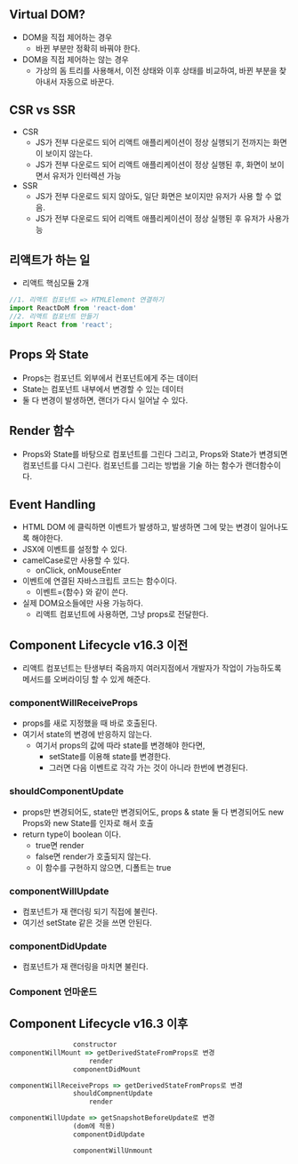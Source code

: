 ## Virtual DOM?
- DOM을 직접 제어하는 경우
  - 바뀐 부분만 정확히 바꿔야 한다.
- DOM을 직접 제어하는 않는 경우
  - 가상의 돔 트리를 사용해서, 이전 상태와 이후 상태를 비교하여, 바뀐 부분을 찾아내서 자동으로 바꾼다.

## CSR vs SSR
- CSR  
  - JS가 전부 다운로드 되어 리액트 애플리케이션이 정상 실행되기 전까지는 화면이 보이지 않는다.
  - JS가 전부 다운로드 되어 리액트 애플리케이션이 정상 실행된 후, 화면이 보이면서 유저가 인터렉션 가능
- SSR
    - JS가 전부 다운로드 되지 않아도, 일단 화면은 보이지만 유저가 사용 할 수 없음.
    - JS가 전부 다운로드 되어 리액트 애플리케이션이 정상 실행된 후 유저가 사용가능  
  
## 리액트가 하는 일 
  - 리액트 핵심모듈 2개
  ```js
  //1. 리액트 컴포넌트 => HTMLElement 연결하기
  import ReactDoM from 'react-dom'
  //2. 리액트 컴포넌트 만들기
  import React from 'react';
  ```
## Props 와 State

- Props는 컴포넌트 외부에서 컨포넌트에게 주는 데이터
- State는 컴포넌트 내부에서 변경할 수 있는 데이터
- 둘 다 변경이 발생하면, 랜더가 다시 일어날 수 있다.

## Render 함수

- Props와 State를 바탕으로 컴포넌트를 그린다 그리고, Props와 State가 변경되면  컴포넌트를 다시 그린다. 컴포넌트를 그리는 방법을 기술 하는 함수가 랜더함수이다.

## Event Handling
- HTML DOM 에 클릭하면 이벤트가 발생하고, 발생하면 그에 맞는 변경이 일어나도록 해야한다.
- JSX에 이벤트를 설정할 수 있다.
- camelCase로만 사용할 수 있다.
    - onClick, onMouseEnter
- 이벤트에 연결된 자바스크립트 코드는 함수이다.
    - 이벤트={함수} 와 같이 쓴다.
- 실제 DOM요소들에만 사용 가능하다.
    - 리액트 컴포넌트에 사용하면, 그냥 props로 전달한다.

## Component Lifecycle v16.3 이전
- 리액트 컴포넌트는 탄생부터 죽음까지 여러지점에서 개발자가 작업이 가능하도록 메서드를 오버라이딩 할 수 있게 해준다.

### componentWillReceiveProps
- props를 새로 지정했을 때 바로 호출된다.
- 여기서 state의 변경에 반응하지 않는다.
    - 여기서 props의 값에 따라 state를 변경해야 한다면,
      - setState를 이용해 state를 변경한다.
      - 그러면 다음 이벤트로 각각 가는 것이 아니라 한번에 변경된다.

### shouldComponentUpdate
- props만 변경되어도, state만 변경되어도, props & state 둘 다 변경되어도 new Props와 new State를 인자로 해서 호출   
- return type이 boolean 이다.
    - true면 render
    - false면 render가 호출되지 않는다.
    - 이 함수를 구현하지 않으면, 디폴트는 true

### componentWillUpdate
- 컴포넌트가 재 랜더링 되기 직접에 불린다.
- 여기선 setState 같은 것을 쓰면 안된다.

### componentDidUpdate
- 컴포넌트가 재 랜더링을 마치면 불린다.

### Component 언마운드

## Component Lifecycle v16.3 이후
```js
                constructor
componentWillMount => getDerivedStateFromProps로 변경
                    render
                componentDidMount

componentWillReceiveProps => getDerivedStateFromProps로 변경
                shouldCompnentUpdate 
                    render

componentWillUpdate => getSnapshotBeforeUpdate로 변경
                (dom에 적용)
                componentDidUpdate

                componentWillUnmount
```
